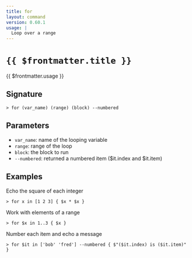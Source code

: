 ```yaml
---
title: for
layout: command
version: 0.60.1
usage: |
  Loop over a range
---
```


# `{{ $frontmatter.title }}`

<div style='white-space: pre-wrap;'>{{ $frontmatter.usage }}</div>

## Signature

`> for (var_name) (range) (block) --numbered`

## Parameters

- `var_name`: name of the looping variable
- `range`: range of the loop
- `block`: the block to run
- `--numbered`: returned a numbered item ($it.index and $it.item)

## Examples

Echo the square of each integer

```shell
> for x in [1 2 3] { $x * $x }
```

Work with elements of a range

```shell
> for $x in 1..3 { $x }
```

Number each item and echo a message

```shell
> for $it in ['bob' 'fred'] --numbered { $"($it.index) is ($it.item)" }
```
